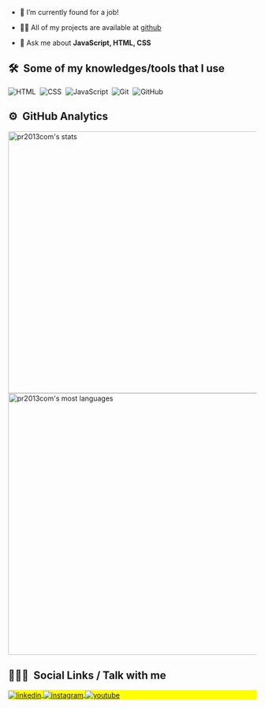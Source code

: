<!-- <img align="right" height="590em" src="https://raw.githubusercontent.com/gist/pr2013com/b0cf63ae67481e3bc74506d1aa4547fa/raw/53c2e4955da32db64001099607121c809be381f0/githubcard.svg"/>
<h1 align="left">Hi <img src="https://raw.githubusercontent.com/kaueMarques/kaueMarques/master/hi.gif" width="30px">, I'm Paulo Alba</h1>
<p align="left"> <img src="https://komarev.com/ghpvc/?username=pr2013com&color=yellow" alt="Profile views" /> </p>
-->

<!-- - 🔥 Web Developer & Instructor focused on helping people start programming -->

- 🔭 I’m currently found for a job!

- 👨‍💻 All of my projects are available at [github](https://github.com/pr2013com)

- 💬 Ask me about **JavaScript, HTML, CSS**

<!-- - ⚡ Fun fact **Oneye 😜** -->

## 🛠 &nbsp;Some of my knowledges/tools that I use

![HTML](https://img.shields.io/badge/-HTML-05122A?style=flat&logo=HTML5)&nbsp;
![CSS](https://img.shields.io/badge/-CSS-05122A?style=flat&logo=CSS3&logoColor=1572B6)&nbsp;
![JavaScript](https://img.shields.io/badge/-JavaScript-05122A?style=flat&logo=javascript)&nbsp;
![Git](https://img.shields.io/badge/-Git-05122A?style=flat&logo=git)&nbsp;
![GitHub](https://img.shields.io/badge/-GitHub-05122A?style=flat&logo=github)&nbsp;
<!-- 
![Node.js](https://img.shields.io/badge/-Node.js-05122A?style=flat&logo=node.js)&nbsp;
![React](https://img.shields.io/badge/-React-05122A?style=flat&logo=react)&nbsp;

![Markdown](https://img.shields.io/badge/-Markdown-05122A?style=flat&logo=markdown)&nbsp;
![Visual Studio Code](https://img.shields.io/badge/-Visual%20Studio%20Code-05122A?style=flat&logo=visual-studio-code&logoColor=007ACC)&nbsp;
![PostgreSQL](https://img.shields.io/badge/-PostgreSQL-05122A?style=flat&logo=postgresql)&nbsp;
![SQLite](https://img.shields.io/badge/-SQLite-05122A?style=flat&logo=sqlite)&nbsp;
-->

## ⚙️ &nbsp;GitHub Analytics

<p align="left">
<img width="530em" src="https://github-readme-stats.vercel.app/api?username=pr2013com&show_icons=true&theme=vision-friendly-dark" alt="pr2013com's stats"/>
<img width="530em" src="https://github-readme-stats.vercel.app/api/top-langs/?username=pr2013com&layout=compact&theme=vision-friendly-dark" alt="pr2013com's most languages"/>
</p>


## 👩🏻‍🦲 &nbsp;Social Links / Talk with me

<p align="left" style="background:yellow">

<a href="https://www.linkedin.com/in/paulo-alba-9b4347165/" target="_blank">
  <img align="center" src="https://img.shields.io/badge/-pauloalba-05122A?style=flat&logo=linkedin" alt="linkedin"/>
</a>
<a href="https://instagram.com/prolialba" target="_blank">
 <img align="center" src="https://img.shields.io/badge/-pauloalba-05122A?style=flat&logo=instagram" alt="instagram"/>
</a>
<a href="https://youtube.com/pauloalba" target="_blank">
 <img align="center" src="https://img.shields.io/badge/-pauloalba-05122A?style=flat&logo=youtube" alt="youtube"/>
</a>
</p>

